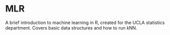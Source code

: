 # MLR

A brief introduction to machine learning in R, created for the UCLA statistics department. Covers basic data structures and how to run kNN.

